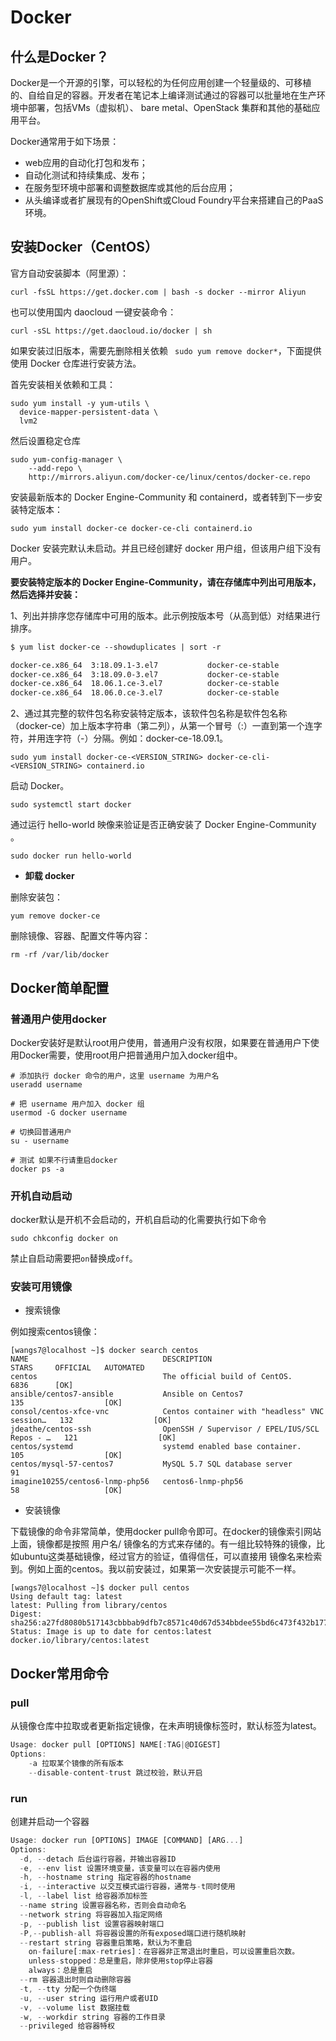# Docker

## 什么是Docker？

Docker是一个开源的引擎，可以轻松的为任何应用创建一个轻量级的、可移植的、自给自足的容器。开发者在笔记本上编译测试通过的容器可以批量地在生产环境中部署，包括VMs（虚拟机）、 bare metal、OpenStack 集群和其他的基础应用平台。

Docker通常用于如下场景：

* web应用的自动化打包和发布；
* 自动化测试和持续集成、发布；
* 在服务型环境中部署和调整数据库或其他的后台应用；
* 从头编译或者扩展现有的OpenShift或Cloud Foundry平台来搭建自己的PaaS环境。



## 安装Docker（CentOS）

官方自动安装脚本（阿里源）：

```shell
curl -fsSL https://get.docker.com | bash -s docker --mirror Aliyun
```

也可以使用国内 daocloud 一键安装命令：

```shell
curl -sSL https://get.daocloud.io/docker | sh
```

如果安装过旧版本，需要先删除相关依赖 ` sudo yum remove docker*`，下面提供使用 Docker 仓库进行安装方法。

首先安装相关依赖和工具：

```shell
sudo yum install -y yum-utils \
  device-mapper-persistent-data \
  lvm2
```

然后设置稳定仓库

```shell
sudo yum-config-manager \
    --add-repo \
    http://mirrors.aliyun.com/docker-ce/linux/centos/docker-ce.repo
```

安装最新版本的 Docker Engine-Community 和 containerd，或者转到下一步安装特定版本：

```shell
sudo yum install docker-ce docker-ce-cli containerd.io
```

Docker 安装完默认未启动。并且已经创建好 docker 用户组，但该用户组下没有用户。

**要安装特定版本的 Docker Engine-Community，请在存储库中列出可用版本，然后选择并安装：**

1、列出并排序您存储库中可用的版本。此示例按版本号（从高到低）对结果进行排序。

```txt
$ yum list docker-ce --showduplicates | sort -r

docker-ce.x86_64  3:18.09.1-3.el7           docker-ce-stable
docker-ce.x86_64  3:18.09.0-3.el7           docker-ce-stable
docker-ce.x86_64  18.06.1.ce-3.el7          docker-ce-stable
docker-ce.x86_64  18.06.0.ce-3.el7          docker-ce-stable
```



2、通过其完整的软件包名称安装特定版本，该软件包名称是软件包名称（docker-ce）加上版本字符串（第二列），从第一个冒号（:）一直到第一个连字符，并用连字符（-）分隔。例如：docker-ce-18.09.1。

```shell
sudo yum install docker-ce-<VERSION_STRING> docker-ce-cli-<VERSION_STRING> containerd.io
```

启动 Docker。

```shell
sudo systemctl start docker
```

通过运行 hello-world 映像来验证是否正确安装了 Docker Engine-Community 。

```shell
sudo docker run hello-world
```

* **卸载 docker**

删除安装包：

```shell
yum remove docker-ce
```

删除镜像、容器、配置文件等内容：

```shell
rm -rf /var/lib/docker
```



## Docker简单配置

### 普通用户使用docker

Docker安装好是默认root用户使用，普通用户没有权限，如果要在普通用户下使用Docker需要，使用root用户把普通用户加入docker组中。

```shell
# 添加执行 docker 命令的用户，这里 username 为用户名
useradd username

# 把 username 用户加入 docker 组
usermod -G docker username  

# 切换回普通用户
su - username

# 测试 如果不行请重启docker
docker ps -a
```



### 开机自动启动

docker默认是开机不会启动的，开机自启动的化需要执行如下命令

```shell
sudo chkconfig docker on 
```

禁止自启动需要把`on`替换成`off`。

### 安装可用镜像

* 搜索镜像

例如搜索centos镜像：

```shell
[wangs7@localhost ~]$ docker search centos
NAME                              DESCRIPTION                                     STARS     OFFICIAL   AUTOMATED
centos                            The official build of CentOS.                   6836      [OK]       
ansible/centos7-ansible           Ansible on Centos7                              135                  [OK]
consol/centos-xfce-vnc            Centos container with "headless" VNC session…   132                  [OK]
jdeathe/centos-ssh                OpenSSH / Supervisor / EPEL/IUS/SCL Repos - …   121                  [OK]
centos/systemd                    systemd enabled base container.                 105                  [OK]
centos/mysql-57-centos7           MySQL 5.7 SQL database server                   91                   
imagine10255/centos6-lnmp-php56   centos6-lnmp-php56                              58                   [OK]

```

* 安装镜像

下载镜像的命令非常简单，使用docker pull命令即可。在docker的镜像索引网站上面，镜像都是按照 用户名/ 镜像名的方式来存储的。有一组比较特殊的镜像，比如ubuntu这类基础镜像，经过官方的验证，值得信任，可以直接用 镜像名来检索到。例如上面的centos。我以前安装过，如果第一次安装提示可能不一样。                

```shell
[wangs7@localhost ~]$ docker pull centos
Using default tag: latest
latest: Pulling from library/centos
Digest: sha256:a27fd8080b517143cbbbab9dfb7c8571c40d67d534bbdee55bd6c473f432b177
Status: Image is up to date for centos:latest
docker.io/library/centos:latest
```



## Docker常用命令

### pull

从镜像仓库中拉取或者更新指定镜像，在未声明镜像标签时，默认标签为latest。

```js
Usage: docker pull [OPTIONS] NAME[:TAG|@DIGEST] 
Options: 
    -a 拉取某个镜像的所有版本
    --disable-content-trust 跳过校验，默认开启
```

### run

创建并启动一个容器

```js
Usage: docker run [OPTIONS] IMAGE [COMMAND] [ARG...]
Options:
  -d, --detach 后台运行容器，并输出容器ID
  -e, --env list 设置环境变量，该变量可以在容器内使用
  -h, --hostname string 指定容器的hostname
  -i, --interactive 以交互模式运行容器，通常与-t同时使用
  -l, --label list 给容器添加标签
  --name string 设置容器名称，否则会自动命名
  --network string 将容器加入指定网络
  -p, --publish list 设置容器映射端口
  -P,--publish-all 将容器设置的所有exposed端口进行随机映射
  --restart string 容器重启策略，默认为不重启
    on-failure[:max-retries]：在容器非正常退出时重启，可以设置重启次数。
    unless-stopped：总是重启，除非使用stop停止容器
    always：总是重启
  --rm 容器退出时则自动删除容器
  -t, --tty 分配一个伪终端
  -u, --user string 运行用户或者UID
  -v, --volume list 数据挂载
  -w, --workdir string 容器的工作目录
  --privileged 给容器特权
```























